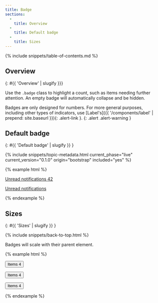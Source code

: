 ```yaml
---
title: Badge
sections:
  -
    title: Overview
  -
    title: Default badge
  -
    title: Sizes
---
```


{% include snippets/table-of-contents.md %}

## Overview
{: #{{ 'Overview' | slugify }}}

Use the `.badge` class to highlight a count, such as items needing further attention. An empty badge will automatically
collapse and be hidden.

Badges are only designed for numbers. For more general purposes, including other types of indicators, use
[Label's]({{ '/components/label' | prepend: site.baseurl }}){: .alert-link }.
{: .alert .alert-warning }

## Default badge
{: #{{ 'Default badge' | slugify }} }

{% include snippets/topic-metadata.html current_phase="live" current_version="0.1.0" origin="bootstrap" included="yes" %}

{% example html %}
<p><a href="#">Unread notifications <span class="badge">42</span></a></p>
<!-- Empty badges automatically hide -->
<p><a href="#">Unread notifications <span class="badge"></span></a></p>
{% endexample %}

## Sizes
{: #{{ 'Sizes' | slugify }} }

{% include snippets/back-to-top.html %}

Badges will scale with their parent element.

{% example html %}
<p><button class="btn btn-bsk btn-default btn-sm" type="button">Items <span class="badge">4</span></button></p>
<p><button class="btn btn-bsk btn-default" type="button">Items <span class="badge">4</span></button></p>
<p><button class="btn btn-bsk btn-default btn-lg" type="button">Items <span class="badge">4</span></button></p>
{% endexample %}
